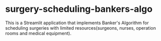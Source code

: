 # surgery-scheduling-bankers-algo
This is a Streamlit application that implements Banker's Algorithm for scheduling surgeries with limited resources(surgeons, nurses, operation rooms and medical equipment).
